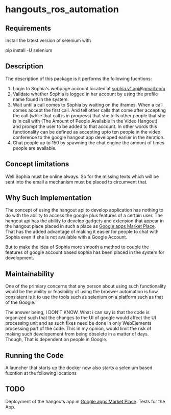 # hangouts_ros_automation

## Requirements
 Install the latest version of selenium with 
 
 pip install -U selenium

## Description

 The description of this package is it performs the following fucntions:
 1. Login to Sophia's webpage account located at [sophia.v1.api@gmail.com](mailto://sophia.v1.api@gmail.com)
 2. Validate whether Sophia is logged in her account by using the profile name found in the system. 
 3. Wait until a call comes to Sophia by waiting on the iframes. When a call comes accept the first call. And tell other
 calls that come after accepting the call (while that call is in progress) that she tells other people that she is in 
 call with (The Amount of People Available in the Video Hangout) and prompt the user to be added to that account.
  In other words this functionality can be defined as accepting upto ten people in the video conference to the google 
  hangout app developed earlier in the iteration.  
 4. Chat people up to 150 by spawning the chat engine the amount of times people are available. 
 
## Concept limitations
 
 Well Sophia must be online always. So for the missing texts which will be sent into the email a mechanism must be placed
 to circumvent that. 
 
## Why Such Implementation
 
 The concept of using the hangout api to develop application has nothing to do with the ability to access the google 
 plus features of a certain user. The hangout api has the ability to develop gadgets and extension that appear in the 
 hangout place placed in such a place as [Google apps Market Place](https://apps.google.com/marketplace/). That has the 
 added advantage of making it easier for people to chat with Sophia even if she is not available with a Google Account. 
 
 But to make the idea of Sophia more smooth a method to couple the features of google account based sophia has been 
 placed in the system for development. 
 
## Maintainability

 One of the primiary concerns that any person about using such functionality would be the ability or feasibility of using
 the broswer automation is how consistent is it to use the tools such as selenium on a platform such as that of the Google. 
 
 The answer being, I DON'T KNOW. What i can say is that the code is organized such that the changes to the UI of google
 would affect the UI processing unit and as such fixes need be done in only WebElements processing part of the code. This
 in my opnion, would limit the risk of making such developement from being obsolete in a matter of days. Though, That is
 dependent on people in Google.
 
## Running the Code
 
 A launcher that starts up the docker now also starts a selenium based fucntion at the following locations
 
## TODO

 Deployment of the hangouts app in [Google apps Market Place](https://apps.google.com/marketplace/). Tests for the App. 
 
